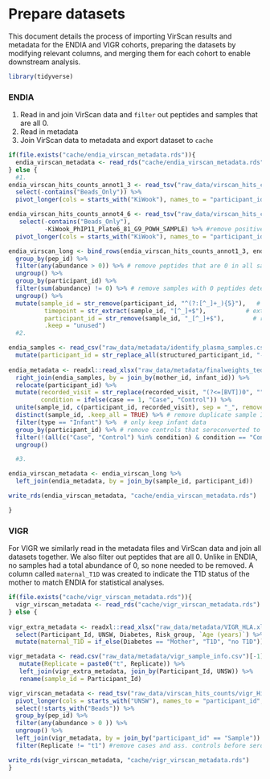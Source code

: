 
# Prepare datasets

This document details the process of importing VirScan results and
metadata for the ENDIA and VIGR cohorts, preparing the datasets by
modifying relevant columns, and merging them for each cohort to enable
downstream analysis.

``` r
library(tidyverse)
```

### ENDIA

1.  Read in and join VirScan data and `filter` out peptides and samples
    that are all 0.
2.  Read in metadata
3.  Join VirScan data to metadata and export dataset to `cache`

``` r
if(file.exists("cache/endia_virscan_metadata.rds")){
  endia_virscan_metadata <- read_rds("cache/endia_virscan_metadata.rds")
} else {
  #1.
endia_virscan_hits_counts_annot1_3 <- read_tsv("raw_data/virscan_hits_counts/phip11_plate1-3_v_kiwook_2_CDIVirScan_000_Hits_counts_annotated.tsv") %>% 
  select(-contains("Beads_Only")) %>% 
  pivot_longer(cols = starts_with("KiWook"), names_to = "participant_id", values_to = "abundance") 

endia_virscan_hits_counts_annot4_6 <- read_tsv("raw_data/virscan_hits_counts/phip11_plate4-6_v_kiwook_2_CDIVirScan_000_Hits_counts_annotated.tsv") %>% 
   select(-contains("Beads_Only"),
          -KiWook_PhIP11_Plate6_81_G9_POWH_SAMPLE) %>% #remove positive control 
  pivot_longer(cols = starts_with("KiWook"), names_to = "participant_id", values_to = "abundance")

endia_virscan_long <- bind_rows(endia_virscan_hits_counts_annot1_3, endia_virscan_hits_counts_annot4_6) %>% 
  group_by(pep_id) %>%
  filter(any(abundance > 0)) %>% # remove peptides that are 0 in all samples
  ungroup() %>% 
  group_by(participant_id) %>% 
  filter(sum(abundance) != 0) %>% # remove samples with 0 peptides detected 
  ungroup() %>% 
  mutate(sample_id = str_remove(participant_id, "^(?:[^_]+_){5}"),   # keep everything after the 5th _
          timepoint = str_extract(sample_id, "[^_]+$"),           # extract last segment from sample_id
          participant_id = str_remove(sample_id, "_[^_]+$"),        # remove timepoint from sample_id
          .keep = "unused")
  #2.

endia_samples <- read_csv("raw_data/metadata/identify_plasma_samples.csv") %>% 
  mutate(participant_id = str_replace_all(structured_participant_id, "-", "_"), .keep = "unused") 
         
endia_metadata <- readxl::read_xlsx("raw_data/metadata/finalweights_teddy_plasma_with_visits_deidentified_confounders.xlsx") %>% 
  right_join(endia_samples, by = join_by(mother_id, infant_id)) %>% 
  relocate(participant_id) %>% 
  mutate(recorded_visit = str_replace(recorded_visit, "(?<=[BVT])0", ""), # replace 0 preceded by B, V or T
         condition = ifelse(case == 1, "Case", "Control")) %>% 
  unite(sample_id, c(participant_id, recorded_visit), sep = "_", remove = FALSE) %>% 
  distinct(sample_id, .keep_all = TRUE) %>% # remove duplicate sample IDs from the NCC methodology
  filter(type == "Infant") %>%  # only keep infant data
  group_by(participant_id) %>% # remove controls that seroconverted to cases
  filter(!(all(c("Case", "Control") %in% condition) & condition == "Control")) %>% 
  ungroup()

  #3.

endia_virscan_metadata <- endia_virscan_long %>% 
  left_join(endia_metadata, by = join_by(sample_id, participant_id)) 

write_rds(endia_virscan_metadata, "cache/endia_virscan_metadata.rds")

}
```

### VIGR

For VIGR we similarly read in the metadata files and VirScan data and
join all datasets together. We also filter out peptides that are all 0.
Unlike in ENDIA, no samples had a total abundance of 0, so none needed
to be removed. A column called `maternal_T1D` was created to indicate
the T1D status of the mother to match ENDIA for statistical analyses.

``` r
if(file.exists("cache/vigr_virscan_metadata.rds")){
  vigr_virscan_metadata <- read_rds("cache/vigr_virscan_metadata.rds")
} else {
  
vigr_extra_metadata <- readxl::read_xlsx("raw_data/metadata/VIGR_HLA.xlsx") %>%
  select(Participant_Id, UNSW, Diabetes, Risk_group, `Age (years)`) %>% 
  mutate(maternal_T1D = if_else(Diabetes == "Mother", "T1D", "no T1D"))

vigr_metadata <- read.csv("raw_data/metadata/vigr_sample_info.csv")[-1] %>% 
   mutate(Replicate = paste0("t", Replicate)) %>% 
   left_join(vigr_extra_metadata, join_by(Participant_Id, UNSW)) %>% 
   rename(sample_id = Participant_Id)

vigr_virscan_metadata <- read_tsv("raw_data/virscan_hits_counts/vigr_Hits_counts_annotated.tsv") %>% 
  pivot_longer(cols = starts_with("UNSW"), names_to = "participant_id", values_to = "abundance") %>%
  select(!starts_with("Beads")) %>%
  group_by(pep_id) %>% 
  filter(any(abundance > 0 )) %>% 
  ungroup() %>% 
  left_join(vigr_metadata, by = join_by("participant_id" == "Sample")) %>% 
  filter(Replicate != "t1") #remove cases and ass. controls before seroconversion

write_rds(vigr_virscan_metadata, "cache/vigr_virscan_metadata.rds")
}
```
